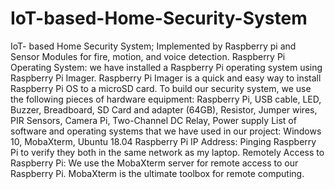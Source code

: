 # IoT-based-Home-Security-System
IoT- based Home Security System; Implemented by Raspberry pi and Sensor Modules for fire, motion, and voice detection.
Raspberry Pi Operating System: we have installed a Raspberry Pi operating system using Raspberry Pi Imager. Raspberry Pi Imager is a quick and easy way to install Raspberry Pi OS to a microSD card.
To build our security system, we use the following pieces of hardware equipment: Raspberry Pi, USB cable, LED, Buzzer, Breadboard, SD Card and adapter (64GB), Resistor, Jumper wires, PIR Sensors, Camera Pi, Two-Channel DC Relay, Power supply
List of software and operating systems that we have used in our project: Windows 10, MobaXterm, Ubuntu 18.04
Raspberry Pi IP Address: Pinging Raspberry Pi to verify they both in the same network as my laptop. 
Remotely Access to Raspberry Pi: We use the MobaXterm server for remote access to our Raspberry Pi. MobaXterm is the ultimate toolbox for remote computing. 
